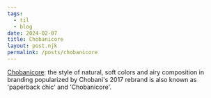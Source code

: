 ```yaml
---
tags: 
  - til
  - blog
date: 2024-02-07
title: Chobanicore
layout: post.njk
permalink: /posts/chobanicore
---
```


[Chobanicore](https://cari.institute/aesthetics/paperback-chic): the style of natural, soft colors and airy composition in branding popularized by Chobani's 2017 rebrand is also known as 'paperback chic' and 'Chobanicore'.